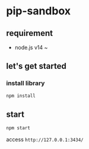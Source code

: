 # pip-sandbox

## requirement
- node.js v14 ~
## let's get started

### install library
```bash
npm install
```

## start
```bash
npm start
```

access `http://127.0.0.1:3434/`
